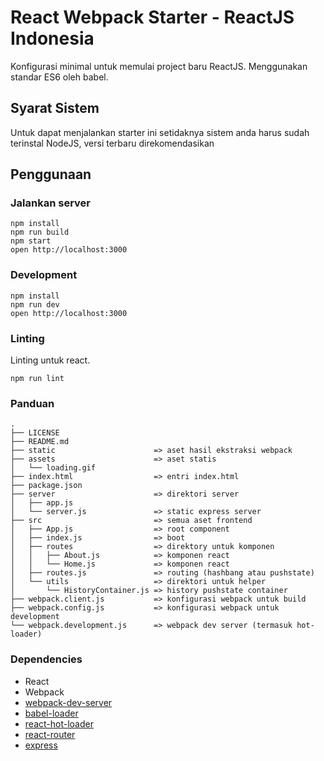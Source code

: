 React Webpack Starter - ReactJS Indonesia
=====================

Konfigurasi minimal untuk memulai project baru ReactJS.
Menggunakan standar ES6 oleh babel.

## Syarat Sistem

Untuk dapat menjalankan starter ini setidaknya sistem anda harus sudah terinstal NodeJS, versi terbaru direkomendasikan

## Penggunaan

### Jalankan server

```
npm install
npm run build
npm start
open http://localhost:3000
```

### Development

```
npm install
npm run dev
open http://localhost:3000
```
 


### Linting

Linting untuk react.

```
npm run lint
```
### Panduan

```
.
├── LICENSE
├── README.md
├── static						=> aset hasil ekstraksi webpack
├── assets						=> aset statis
│   └── loading.gif
├── index.html 					=> entri index.html
├── package.json
├── server 						=> direktori server
│   ├── app.js
│   └── server.js 				=> static express server
├── src 						=> semua aset frontend
│   ├── App.js 					=> root component
│   ├── index.js 				=> boot
│   ├── routes 					=> direktory untuk komponen
│   │   ├── About.js 			=> komponen react
│   │   └── Home.js 			=> komponen react
│   ├── routes.js 				=> routing (hashbang atau pushstate)
│   └── utils 					=> direktori untuk helper
│       └── HistoryContainer.js => history pushstate container
├── webpack.client.js 			=> konfigurasi webpack untuk build
├── webpack.config.js 			=> konfigurasi webpack untuk development
└── webpack.development.js 		=> webpack dev server (termasuk hot-loader)
```



### Dependencies

* React
* Webpack
* [webpack-dev-server](https://github.com/webpack/webpack-dev-server)
* [babel-loader](https://github.com/babel/babel-loader)
* [react-hot-loader](https://github.com/gaearon/react-hot-loader)
* [react-router](https://github.com/rackt/react-router)
* [express](http://expressjs.com/)

